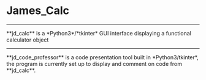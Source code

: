 # **James_Calc**
<hr>
**jd_calc** is a *Python3*/*tkinter* GUI interface displaying a functional calculator object</br><hr>
**jd_code_professor** is a code presentation tool built in *Python3/tkinter*, the program is currently set up to display and comment on code from **jd_calc**. 
